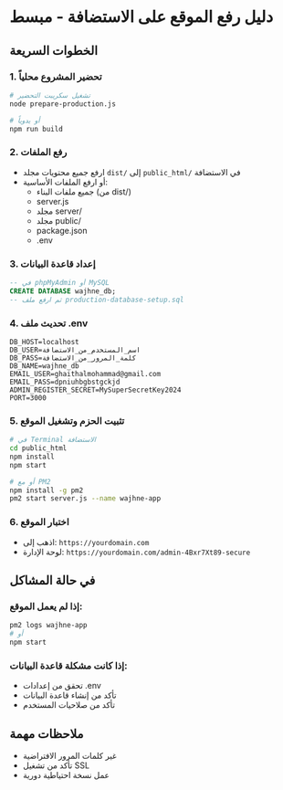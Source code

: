 
# دليل رفع الموقع على الاستضافة - مبسط

## الخطوات السريعة

### 1. تحضير المشروع محلياً
```bash
# تشغيل سكريبت التحضير
node prepare-production.js

# أو يدوياً
npm run build
```

### 2. رفع الملفات
- ارفع جميع محتويات مجلد `dist/` إلى `public_html/` في الاستضافة
- أو ارفع الملفات الأساسية:
  - جميع ملفات البناء (من dist/)
  - server.js
  - مجلد server/
  - مجلد public/
  - package.json
  - .env

### 3. إعداد قاعدة البيانات
```sql
-- في phpMyAdmin أو MySQL
CREATE DATABASE wajhne_db;
-- ثم ارفع ملف production-database-setup.sql
```

### 4. تحديث ملف .env
```env
DB_HOST=localhost
DB_USER=اسم_المستخدم_من_الاستضافة
DB_PASS=كلمة_المرور_من_الاستضافة
DB_NAME=wajhne_db
EMAIL_USER=ghaithalmohammad@gmail.com
EMAIL_PASS=dpniuhbgbstgckjd
ADMIN_REGISTER_SECRET=MySuperSecretKey2024
PORT=3000
```

### 5. تثبيت الحزم وتشغيل الموقع
```bash
# في Terminal الاستضافة
cd public_html
npm install
npm start

# أو مع PM2
npm install -g pm2
pm2 start server.js --name wajhne-app
```

### 6. اختبار الموقع
- اذهب إلى: `https://yourdomain.com`
- لوحة الإدارة: `https://yourdomain.com/admin-4Bxr7Xt89-secure`

## في حالة المشاكل

### إذا لم يعمل الموقع:
```bash
pm2 logs wajhne-app
# أو
npm start
```

### إذا كانت مشكلة قاعدة البيانات:
- تحقق من إعدادات .env
- تأكد من إنشاء قاعدة البيانات
- تأكد من صلاحيات المستخدم

## ملاحظات مهمة
- غير كلمات المرور الافتراضية
- تأكد من تشغيل SSL
- عمل نسخة احتياطية دورية
